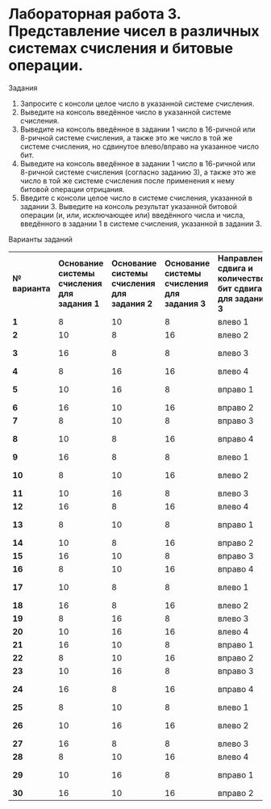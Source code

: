 <!-- Output copied to clipboard! -->

<!-----
NEW: Check the "Suppress top comment" option to remove this info from the output.

Conversion time: 1.188 seconds.


Using this Markdown file:

1. Paste this output into your source file.
2. See the notes and action items below regarding this conversion run.
3. Check the rendered output (headings, lists, code blocks, tables) for proper
   formatting and use a linkchecker before you publish this page.

Conversion notes:

* Docs to Markdown version 1.0β29
* Mon Mar 15 2021 03:15:42 GMT-0700 (PDT)
* Source doc: Новый документ
* Tables are currently converted to HTML tables.
----->


# Лабораторная работа 3. Представление чисел в различных системах счисления и битовые операции.

Задания



1. Запросите с консоли целое число в указанной системе счисления.
2. Выведите на консоль введённое число в указанной системе счисления.
3. Выведите на консоль введённое в задании 1 число в 16-ричной или 8-ричной системе счисления, а также это же число в той же системе счисления, но сдвинутое влево/вправо на указанное число бит.
4. Выведите на консоль введённое в задании 1 число в 16-ричной или 8-ричной системе счисления (согласно заданию 3), а также это же число в той же системе счисления после применения к нему битовой операции отрицания.
5. Введите с консоли целое число в системе счисления, указанной в задании 3. Выведите на консоль результат указанной битовой операции (и, или, исключающее или) введённого числа и числа, введённого в задании 1 в системе счисления, указанной в задании 3.

Варианты заданий


<table>
  <tr>
   <td><strong>№ варианта</strong>
   </td>
   <td><strong>Основание системы счисления для задания 1</strong>
   </td>
   <td><strong>Основание системы счисления для задания 2</strong>
   </td>
   <td><strong>Основание системы счисления для задания 3</strong>
   </td>
   <td><strong>Направление сдвига и количество бит сдвига для задания 3</strong>
   </td>
   <td><strong>Операция для задания 5</strong>
   </td>
  </tr>
  <tr>
   <td><strong>1</strong>
   </td>
   <td>8
   </td>
   <td>10
   </td>
   <td>8
   </td>
   <td>влево 1
   </td>
   <td>и
   </td>
  </tr>
  <tr>
   <td><strong>2</strong>
   </td>
   <td>10
   </td>
   <td>8
   </td>
   <td>16
   </td>
   <td>влево 2
   </td>
   <td>или
   </td>
  </tr>
  <tr>
   <td><strong>3</strong>
   </td>
   <td>16
   </td>
   <td>8
   </td>
   <td>8
   </td>
   <td>влево 3
   </td>
   <td>исключающее или
   </td>
  </tr>
  <tr>
   <td><strong>4</strong>
   </td>
   <td>8
   </td>
   <td>16
   </td>
   <td>16
   </td>
   <td>влево 4
   </td>
   <td>и
   </td>
  </tr>
  <tr>
   <td><strong>5</strong>
   </td>
   <td>10
   </td>
   <td>16
   </td>
   <td>8
   </td>
   <td>вправо 1
   </td>
   <td>исключающее или
   </td>
  </tr>
  <tr>
   <td><strong>6</strong>
   </td>
   <td>16
   </td>
   <td>10
   </td>
   <td>16
   </td>
   <td>вправо 2
   </td>
   <td>или
   </td>
  </tr>
  <tr>
   <td><strong>7</strong>
   </td>
   <td>8
   </td>
   <td>10
   </td>
   <td>8
   </td>
   <td>вправо 3
   </td>
   <td>или
   </td>
  </tr>
  <tr>
   <td><strong>8</strong>
   </td>
   <td>10
   </td>
   <td>8
   </td>
   <td>16
   </td>
   <td>вправо 4
   </td>
   <td>исключающее или
   </td>
  </tr>
  <tr>
   <td><strong>9</strong>
   </td>
   <td>16
   </td>
   <td>8
   </td>
   <td>8
   </td>
   <td>влево 1
   </td>
   <td>и
   </td>
  </tr>
  <tr>
   <td><strong>10</strong>
   </td>
   <td>8
   </td>
   <td>10
   </td>
   <td>16
   </td>
   <td>влево 2
   </td>
   <td>исключающее или
   </td>
  </tr>
  <tr>
   <td><strong>11</strong>
   </td>
   <td>10
   </td>
   <td>16
   </td>
   <td>8
   </td>
   <td>влево 3
   </td>
   <td>и
   </td>
  </tr>
  <tr>
   <td><strong>12</strong>
   </td>
   <td>16
   </td>
   <td>8
   </td>
   <td>16
   </td>
   <td>влево 4
   </td>
   <td>и
   </td>
  </tr>
  <tr>
   <td><strong>13</strong>
   </td>
   <td>8
   </td>
   <td>10
   </td>
   <td>8
   </td>
   <td>вправо 1
   </td>
   <td>исключающее или
   </td>
  </tr>
  <tr>
   <td><strong>14</strong>
   </td>
   <td>10
   </td>
   <td>8
   </td>
   <td>16
   </td>
   <td>вправо 2
   </td>
   <td>и
   </td>
  </tr>
  <tr>
   <td><strong>15</strong>
   </td>
   <td>16
   </td>
   <td>10
   </td>
   <td>8
   </td>
   <td>вправо 3
   </td>
   <td>или
   </td>
  </tr>
  <tr>
   <td><strong>16</strong>
   </td>
   <td>8
   </td>
   <td>10
   </td>
   <td>16
   </td>
   <td>вправо 4
   </td>
   <td>и
   </td>
  </tr>
  <tr>
   <td><strong>17</strong>
   </td>
   <td>10
   </td>
   <td>8
   </td>
   <td>8
   </td>
   <td>влево 1
   </td>
   <td>исключающее или
   </td>
  </tr>
  <tr>
   <td><strong>18</strong>
   </td>
   <td>16
   </td>
   <td>8
   </td>
   <td>16
   </td>
   <td>влево 2
   </td>
   <td>или
   </td>
  </tr>
  <tr>
   <td><strong>19</strong>
   </td>
   <td>8
   </td>
   <td>16
   </td>
   <td>8
   </td>
   <td>влево 3
   </td>
   <td>и
   </td>
  </tr>
  <tr>
   <td><strong>20</strong>
   </td>
   <td>10
   </td>
   <td>16
   </td>
   <td>16
   </td>
   <td>влево 4
   </td>
   <td>и
   </td>
  </tr>
  <tr>
   <td><strong>21</strong>
   </td>
   <td>16
   </td>
   <td>10
   </td>
   <td>8
   </td>
   <td>вправо 1
   </td>
   <td>или
   </td>
  </tr>
  <tr>
   <td><strong>22</strong>
   </td>
   <td>8
   </td>
   <td>10
   </td>
   <td>16
   </td>
   <td>вправо 2
   </td>
   <td>или
   </td>
  </tr>
  <tr>
   <td><strong>23</strong>
   </td>
   <td>10
   </td>
   <td>16
   </td>
   <td>8
   </td>
   <td>вправо 3
   </td>
   <td>или
   </td>
  </tr>
  <tr>
   <td><strong>24</strong>
   </td>
   <td>16
   </td>
   <td>8
   </td>
   <td>16
   </td>
   <td>вправо 4
   </td>
   <td>исключающее или
   </td>
  </tr>
  <tr>
   <td><strong>25</strong>
   </td>
   <td>8
   </td>
   <td>10
   </td>
   <td>8
   </td>
   <td>влево 1
   </td>
   <td>или
   </td>
  </tr>
  <tr>
   <td><strong>26</strong>
   </td>
   <td>10
   </td>
   <td>16
   </td>
   <td>16
   </td>
   <td>влево 2
   </td>
   <td>исключающее или
   </td>
  </tr>
  <tr>
   <td><strong>27</strong>
   </td>
   <td>16
   </td>
   <td>8
   </td>
   <td>8
   </td>
   <td>влево 3
   </td>
   <td>и
   </td>
  </tr>
  <tr>
   <td><strong>28</strong>
   </td>
   <td>8
   </td>
   <td>10
   </td>
   <td>16
   </td>
   <td>влево 4
   </td>
   <td>или
   </td>
  </tr>
  <tr>
   <td><strong>29</strong>
   </td>
   <td>10
   </td>
   <td>16
   </td>
   <td>8
   </td>
   <td>вправо 1
   </td>
   <td>исключающее или
   </td>
  </tr>
  <tr>
   <td><strong>30</strong>
   </td>
   <td>16
   </td>
   <td>10
   </td>
   <td>16
   </td>
   <td>вправо 2
   </td>
   <td>и
   </td>
  </tr>
</table>

